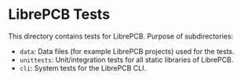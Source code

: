 # LibrePCB Tests

This directory contains tests for LibrePCB. Purpose of subdirectories:

- `data`: Data files (for example LibrePCB projects) used for the tests.
- `unittests`: Unit/integration tests for all static libraries of LibrePCB.
- `cli`: System tests for the LibrePCB CLI.
